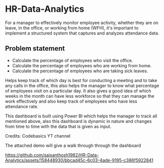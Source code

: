 # HR-Data-Analytics

For a manager to effectively monitor employee activity, whether they are on leave, in the office, or working from home (WFH), it's important to implement a structured system that captures and analyzes attendance data.

## Problem statement
* Calculate the percentage of employees who visit the office.
* Calculate the percentage of employees who are working from home.
* Calculate the percentage of employees who are taking sick leaves.

Helps keep track of which day is best for conducting a meeting and to take any calls in the office, this also helps the manager to know what percentage of employees visit on a particular day. It also gives a good idea of which weeks in the month can have less workforce so that they can manage the work effectively and also keep track of employees who have less attendance rate.

This dashboard is built using Power BI which helps the manager to track all mentioned above, also this dashboard is dynamic in nature and changes from time to time with the data that is given as input.

Credits: Codebasics YT channel

The attached demo will give a walk through through the dashboard

https://github.com/saisanthosh1982/HR-Data-Analytics/assets/158448930/bbcad45c-6c03-4ade-9195-c386f5922841

